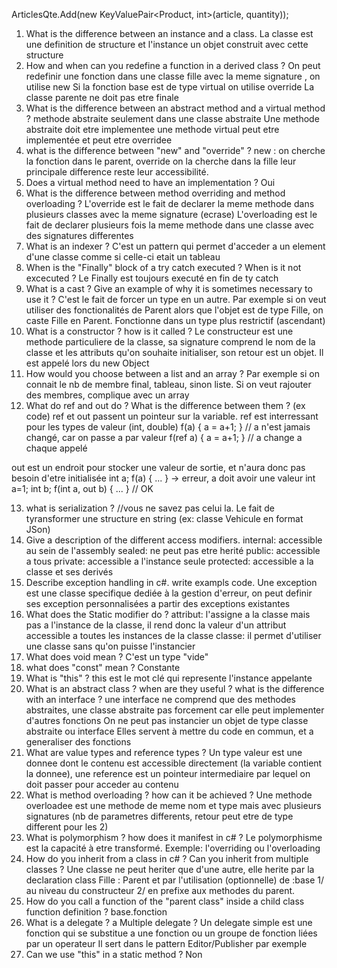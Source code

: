 ArticlesQte.Add(new KeyValuePair<Product, int>(article, quantity));

1) What is the difference between an instance and a class.
La classe est une definition de structure et l'instance un objet construit avec cette structure
2) How and when can you redefine a function in a derived class ?
On peut redefinir une fonction dans une classe fille avec la meme signature , on utilise new
Si la fonction base est de type virtual on utilise override
La classe parente ne doit pas etre finale
3) What is the difference between an abstract method and a virtual method ?
methode abstraite seulement dans une classe abstraite
Une methode abstraite doit etre implementee
une methode virtual peut etre implementée et peut etre overridee
4) what is the difference between "new" and "override" ?
new : on cherche la fonction dans le parent, override on la cherche dans la fille
leur principale difference reste leur accessibilité.
5) Does a virtual method need to have an implementation ?
Oui
6) What is the difference between method overriding and method overloading ?
L'override est le fait de declarer la meme methode dans plusieurs classes avec la meme signature (ecrase)
L'overloading est le fait de declarer plusieurs fois la meme methode dans une classe avec des signatures differentes
7) What is an indexer ?
C'est un pattern qui permet d'acceder a un element d'une classe comme si celle-ci etait un tableau
8) When is the "Finally" block of a try catch executed ? When is it not excecuted ?
Le Finally est toujours executé en fin de ty catch
9) What is a cast ? Give an example of why it is sometimes necessary to use it ?
C'est le fait de forcer un type en un autre. Par exemple si on veut utiliser des fonctionalités de Parent alors que l'objet est de type Fille, on caste Fille en Parent. Fonctionne dans un type plus restrictif (ascendant)
10) What is a constructor ? how is it called ?
Le constructeur est une methode particuliere de la classe, sa signature comprend le nom de la classe et les attributs qu'on souhaite initialiser, son retour est un objet. 
Il est appelé lors du new Object
11) How would you choose between a list and an array ?
Par exemple si on connait le nb de membre final, tableau, sinon liste.
Si on veut rajouter des membres, complique avec un array 
12) What do ref and out do ? What is the difference between them ? (ex code)
ref et out passent un pointeur sur la variable.
ref est interressant pour les types de valeur (int, double)
f(a) { a = a+1; } // a n'est jamais changé, car on passe a par valeur
f(ref a) { a = a+1; } // a change a chaque appelé

out est un endroit pour stocker une valeur de sortie, et n'aura donc pas besoin d'etre initialisée
int a; f(a) { ... } -> erreur, a doit avoir une valeur
int a=1; int b; f(int a, out b) { ... } // OK 

13) what is serialization ?  //vous ne savez pas celui la.
Le fait de tyransformer une structure en string (ex: classe Vehicule en format JSon)
14) Give a description of the different access modifiers.
internal: accessible au sein de l'assembly
sealed: ne peut pas etre herité
public: accessible a tous
private: accessible a l'instance seule
protected: accessible a la classe et ses derivés
15) Describe exception handling in c#. write exampls code.
Une exception est une classe specifique dediée à la gestion d'erreur, on peut definir ses exception personnalisées a partir des exceptions existantes
16) What does the Static modifier do ?
attribut: l'assigne a la classe mais pas a l'instance de la classe, il rend donc la valeur d'un attribut accessible a toutes les instances de la classe
classe: il permet d'utiliser une classe sans qu'on puisse l'instancier
17) What does void mean ?
C'est un type "vide"
18) what does "const" mean ?
Constante
19) What is "this" ?
this est le mot clé qui represente l'instance appelante
20) What is an abstract class ? when are they useful ? what is the difference with an interface ?
une interface ne comprend que des methodes abstraites, une classe abstraite pas forcement car elle peut implementer d'autres fonctions
On ne peut pas instancier un objet de type classe abstraite ou interface
Elles servent à mettre du code en commun, et a generaliser des fonctions
21) What are value types and reference types ?
Un type valeur est une donnee dont le contenu est accessible directement (la variable contient la donnee), une reference est un pointeur intermediaire par lequel on doit passer pour acceder au contenu
22) What is method overloading ? how can it be achieved ?
Une methode overloadee est une methode de meme nom et type mais avec plusieurs signatures (nb de parametres differents, retour peut etre de type different pour les 2)
23) What is polymorphism ? how does it manifest in c# ?
Le polymorphisme est la capacité à etre transformé. Exemple: l'overriding ou l'overloading
24) How do you inherit from a class in c# ? Can you inherit from multiple classes ?
Une classe ne peut heriter que d'une autre, elle herite par la declaration class Fille : Parent et par l'utilisation (optionnelle) de :base 1/ au niveau du constructeur 2/ en prefixe aux methodes du parent.
25) How do you call a function of the "parent class" inside a child class function definition ?
base.fonction
26) What is a delegate ? a Multiple delegate ?
Un delegate simple est une fonction qui se substitue a une fonction ou un groupe de fonction liées par un operateur
Il sert dans le pattern Editor/Publisher par exemple
27) Can we use "this" in a static method ?
Non
